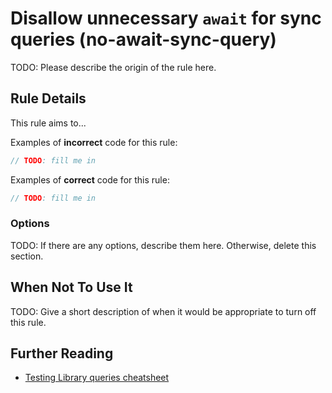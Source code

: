 # Disallow unnecessary `await` for sync queries (no-await-sync-query)

TODO: Please describe the origin of the rule here.

## Rule Details

This rule aims to...

Examples of **incorrect** code for this rule:

```js
// TODO: fill me in
```

Examples of **correct** code for this rule:

```js
// TODO: fill me in
```

### Options

TODO: If there are any options, describe them here. Otherwise, delete this section.

## When Not To Use It

TODO: Give a short description of when it would be appropriate to turn off this rule.

## Further Reading

- [Testing Library queries cheatsheet](https://testing-library.com/docs/dom-testing-library/cheatsheet#queries)
